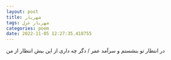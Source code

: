 ```yaml
---
layout: post
title: شهریار
tags: شهریار غزل
categories: poem
date: 2022-11-05 12:27:35.418755
---
```


در انتظار تو بنشستم و سرآمد عمر / دگر چه داری از این بیش انتظار از من